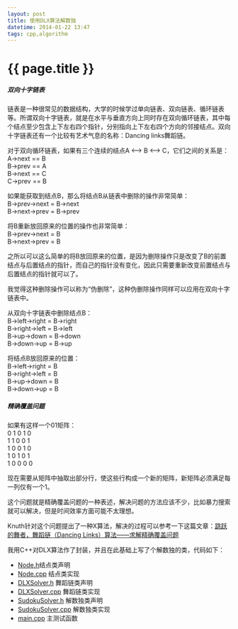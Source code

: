 ```yaml
---
layout: post
title: 使用DLX算法解数独
datetime: 2014-01-22 13:47
tags: cpp,algorithm
---
```

   
{{ page.title }}
================

<h5>双向十字链表</h5>
   
链表是一种很常见的数据结构，大学的时候学过单向链表、双向链表、循环链表等。所谓双向十字链表，就是在水平与垂直方向上同时存在双向循环链表，其中每个结点至少包含上下左右四个指针，分别指向上下左右四个方向的邻接结点。双向十字链表还有一个比较有艺术气息的名称：Dancing links舞蹈链。
   
对于双向循环链表，如果有三个连续的结点A <--> B <--> C，它们之间的关系是：   
A->next == B   
B->prev == A   
B->next == C   
C->prev == B   
   
如果能获取到结点B，那么将结点B从链表中删除的操作非常简单：   
B->prev->next = B->next   
B->next->prev = B->prev   
   
将B重新放回原来的位置的操作也非常简单：   
B->prev->next = B   
B->next->prev = B    
   
之所以可以这么简单的将B放回原来的位置，是因为删除操作只是改变了B的前置结点与后置结点的指针，而自己的指针没有变化，因此只需要重新改变前置结点与后置结点的指针就可以了。   
   
我觉得这种删除操作可以称为“伪删除”，这种伪删除操作同样可以应用在双向十字链表中。   
   
从双向十字链表中删除结点B：   
B->left->right = B->right   
B->right->left = B->left   
B->up->down = B->down   
B->down->up = B->up   
   
将结点B放回原来的位置：   
B->left->right = B   
B->right->left = B   
B->up->down = B   
B->down->up = B   
   
 
<h5>精确覆盖问题</h5>
   
如果有这样一个01矩阵：   
0 1 0 1 0   
1 1 0 0 1   
1 0 0 1 0   
1 0 1 0 1   
1 0 0 0 0   
   
现在需要从矩阵中抽取出部分行，使这些行构成一个新的矩阵，新矩阵必须满足每一列仅有一个1。   
   
这个问题就是精确覆盖问题的一种表述，解决问题的方法应该不少，比如暴力搜索就可以解决，但是时间效率方面可能不太理想。   
   
Knuth针对这个问题提出了一种X算法，解决的过程可以参考一下这篇文章：[跳跃的舞者，舞蹈链（Dancing Links）算法——求解精确覆盖问题](http://www.cnblogs.com/grenet/p/3145800.html)   
   
我用C++对DLX算法作了封装，并且在此基础上写了个解数独的类，代码如下：   
+ [Node.h](http://www.onlyan.org/files/sudoku_dlx/Node.h)结点类声明   
+ [Node.cpp](http://www.onlyan.org/files/sudoku_dlx/Node.cpp) 结点类实现  
+ [DLXSolver.h](http://www.onlyan.org/files/sudoku_dlx/DLXSolver.h) 舞蹈链类声明  
+ [DLXSolver.cpp](http://www.onlyan.org/files/sudoku_dlx/DLXSolver.cpp) 舞蹈链类实现  
+ [SudokuSolver.h](http://www.onlyan.org/files/sudoku_dlx/SudokuSolver.h) 解数独类声明  
+ [SudokuSolver.cpp](http://www.onlyan.org/files/sudoku_dlx/SudokuSolver.cpp) 解数独类实现  
+ [main.cpp](http://www.onlyan.org/files/sudoku_dlx/main.cpp) 主测试函数  


